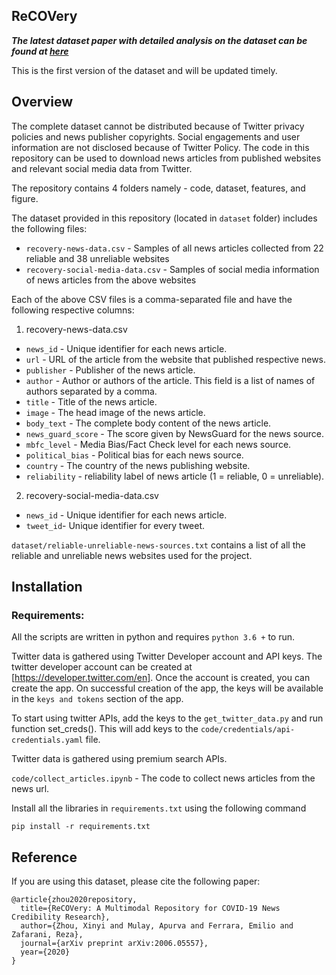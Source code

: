 

## ReCOVery

***The latest dataset paper with detailed analysis on the dataset can be found at [here](https://www.researchgate.net/publication/342093948_ReCOVery_A_Multimodal_Repository_for_COVID-19_News_Credibility_Research)***

This is the first version of the dataset and will be updated timely.

## Overview  

The complete dataset cannot be distributed because of Twitter privacy policies and news publisher copyrights.  Social engagements and user information are not disclosed because of Twitter Policy. The code in this repository can be used to download news articles from published websites and relevant social media data from Twitter. 

The repository contains 4 folders namely - code, dataset, features, and figure.

The dataset provided in this repository (located in `dataset` folder) includes the following files:

 - `recovery-news-data.csv` -  Samples of all news articles collected from 22 reliable and 38 unreliable websites 
 - `recovery-social-media-data.csv` -  Samples of social media information of news articles from the above websites

Each of the above CSV files is a comma-separated file and have the following respective columns:

1. recovery-news-data.csv
 - `news_id` - Unique identifier for each news article.
 - `url` - URL of the article from the website that published respective news. 
 - `publisher` - Publisher of the news article.
 - `author` - Author or authors of the article. This field is a list of names of authors separated by a comma.
 - `title` - Title of the news article.
 - `image` - The head image of the news article.
 - `body_text` - The complete body content of the news article.
 - `news_guard_score` - The score given by NewsGuard for the news source.
 - `mbfc_level` - Media Bias/Fact Check level for each news source.
 - `political_bias` - Political bias for each news source.
 - `country` - The country of the news publishing website.
 - `reliability` - reliability label of news article (1 = reliable, 0 = unreliable).
 
 2. recovery-social-media-data.csv
 - `news_id` - Unique identifier for each news article.
 - `tweet_id`- Unique identifier for every tweet.

`dataset/reliable-unreliable-news-sources.txt` contains a list of all the reliable and unreliable news websites used for the project.

## Installation    

###  Requirements:

 All the scripts are written in python and requires `python 3.6 +` to run.
 
 Twitter data is gathered using Twitter Developer account and API keys. The twitter developer account can be created at
 [https://developer.twitter.com/en]. Once the account is created, you can create the app. On successful creation of the app, the keys will be  available in the `keys and tokens` section of the app.
 
 To start using twitter APIs, add the keys to the `get_twitter_data.py` and run function set_creds(). This will add keys to the `code/credentials/api-credentials.yaml` file.
 
 Twitter data is gathered using premium search APIs.
 
 `code/collect_articles.ipynb` - The code to collect news articles from the news url.

Install all the libraries in `requirements.txt` using the following command
    
    pip install -r requirements.txt
   

## Reference
If you are using this dataset, please cite the following paper:
~~~~
@article{zhou2020repository,
  title={ReCOVery: A Multimodal Repository for COVID-19 News Credibility Research},
  author={Zhou, Xinyi and Mulay, Apurva and Ferrara, Emilio and Zafarani, Reza},
  journal={arXiv preprint arXiv:2006.05557},
  year={2020}
}
~~~~


